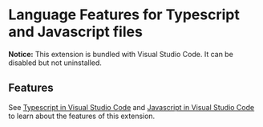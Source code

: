 # Language Features for Typescript and Javascript files

**Notice:** This extension is bundled with Visual Studio Code. It can be disabled but not uninstalled.

## Features

See [Typescript in Visual Studio Code](https://code.visualstudio.com/docs/languages/typescript) and [Javascript in Visual Studio Code](https://code.visualstudio.com/docs/languages/javascript) to learn about the features of this extension.